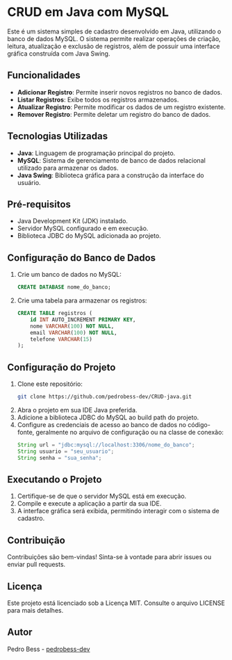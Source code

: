 # CRUD em Java com MySQL

Este é um sistema simples de cadastro desenvolvido em Java, utilizando o banco de dados MySQL. O sistema permite realizar operações de criação, leitura, atualização e exclusão de registros, além de possuir uma interface gráfica construída com Java Swing.

## Funcionalidades

- **Adicionar Registro**: Permite inserir novos registros no banco de dados.
- **Listar Registros**: Exibe todos os registros armazenados.
- **Atualizar Registro**: Permite modificar os dados de um registro existente.
- **Remover Registro**: Permite deletar um registro do banco de dados.

## Tecnologias Utilizadas

- **Java**: Linguagem de programação principal do projeto.
- **MySQL**: Sistema de gerenciamento de banco de dados relacional utilizado para armazenar os dados.
- **Java Swing**: Biblioteca gráfica para a construção da interface do usuário.

## Pré-requisitos

- Java Development Kit (JDK) instalado.
- Servidor MySQL configurado e em execução.
- Biblioteca JDBC do MySQL adicionada ao projeto.

## Configuração do Banco de Dados

1. Crie um banco de dados no MySQL:
   ```sql
   CREATE DATABASE nome_do_banco;
   ```
2. Crie uma tabela para armazenar os registros:
   ```sql
   CREATE TABLE registros (
       id INT AUTO_INCREMENT PRIMARY KEY,
       nome VARCHAR(100) NOT NULL,
       email VARCHAR(100) NOT NULL,
       telefone VARCHAR(15)
   );
   ```

## Configuração do Projeto

1. Clone este repositório:
   ```bash
   git clone https://github.com/pedrobess-dev/CRUD-java.git
   ```
2. Abra o projeto em sua IDE Java preferida.
3. Adicione a biblioteca JDBC do MySQL ao build path do projeto.
4. Configure as credenciais de acesso ao banco de dados no código-fonte, geralmente no arquivo de configuração ou na classe de conexão:
   ```java
   String url = "jdbc:mysql://localhost:3306/nome_do_banco";
   String usuario = "seu_usuario";
   String senha = "sua_senha";
   ```

## Executando o Projeto

1. Certifique-se de que o servidor MySQL está em execução.
2. Compile e execute a aplicação a partir da sua IDE.
3. A interface gráfica será exibida, permitindo interagir com o sistema de cadastro.

## Contribuição

Contribuições são bem-vindas! Sinta-se à vontade para abrir issues ou enviar pull requests.

## Licença

Este projeto está licenciado sob a Licença MIT. Consulte o arquivo LICENSE para mais detalhes.

## Autor

Pedro Bess - [pedrobess-dev](https://github.com/pedrobess-dev)
